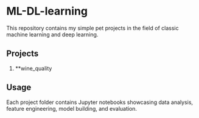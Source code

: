 # ML-DL-learning

This repository contains my simple pet projects in the field of classic machine learning and deep learning.

## Projects

1. **wine_quality

## Usage
Each project folder contains Jupyter notebooks showcasing data analysis, feature engineering, model building, and evaluation.

